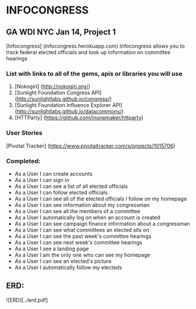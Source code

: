 
# INFOCONGRESS 

## GA WDI NYC Jan 14, Project 1
[Infocongress] (infocongress.herokuapp.com)
Infocongress allows you to track federal elected officials and look up information on committee hearings

### List with links to all of the gems, apis or libraries you will use
1. [Nokogiri] (http://nokogiri.org/)
2. [Sunlight Foundation Congress API] (http://sunlightlabs.github.io/congress/)
3. [Sunlight Foundation Influence Explorer API] (http://sunlightlabs.github.io/datacommons/)
4. [HTTParty] (https://github.com/jnunemaker/httparty)

### User Stories

[Pivotal Tracker] (https://www.pivotaltracker.com/s/projects/1015706)

### Completed:

 - As a User I can create accounts
 - As a User I can sign in
 - As a User I can see a list of all elected officials
 - As a User I can follow elected officials
 - As a User I can see all of the elected officials I follow on my homepage
 - As a User I can see information about my congressman
 - As a User I can see all the members of a committee
 - As a User I automatically log on when an account is created
 - As a User I can see campaign finance information about a congressman
 - As a User I can see what committees an elected sits on
 - As a User I can see the past week's committee hearings
 - As a User I can see next week's committee hearings
 - As a User I see a landing page
 - As a User I am the only one who can see my homepage
 - As a User I can see an elected's picture
 - As a User I automatically follow my electeds

## ERD: 

![ERD][../erd.pdf]
